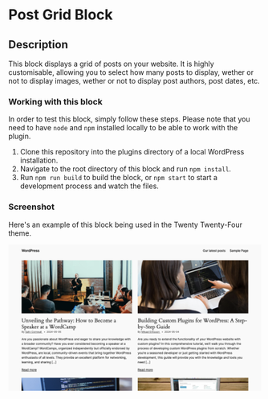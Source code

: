 # Post Grid Block

## Description
This block displays a grid of posts on your website. It is highly customisable, allowing you to select how many posts to display, wether or not to display images, wether or not to display post authors, post dates, etc.

### Working with this block
In order to test this block, simply follow these steps. Please note that you need to have `node` and `npm` installed locally to be able to work with the plugin.

1. Clone this repository into the plugins directory of a local WordPress installation.
2. Navigate to the root directory of this block and run `npm install`.
3. Run `npm run build` to build the block, or `npm start` to start a development process and watch the files.

### Screenshot
Here's an example of this block being used in the Twenty Twenty-Four theme.

![Screenshot of the block, rendered on the front end](./screenshot.png)